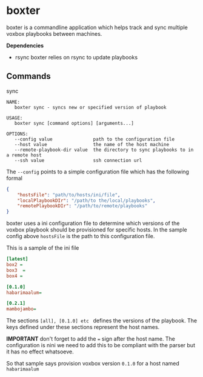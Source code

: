 # boxter

boxter is a commandline application which helps track and sync multiple voxbox playbooks between machines.

__Dependencies__

- rsync boxter relies on rsync to update playbooks

## Commands

sync

```
NAME:
   boxter sync - syncs new or specified version of playbook

USAGE:
   boxter sync [command options] [arguments...]

OPTIONS:
   --config value               path to the configuration file
   --host value                 the name of the host machine
   --remote-playbook-dir value  the directory to sync playbooks to in a remote host
   --ssh value                  ssh connection url
```

The `--config` points to a simple configuration file which has the following formal

```json
{
	"hostsFile": "path/to/hosts/ini/file",
	"localPlaybookDIr": "/path/to the/local/playbooks",
	"remotePlaybookDIr": "/path/to/remote/playbooks"
}
```

boxter uses a ini configuration file to determine which versions of the voxbox playbook should be provisioned for specific hosts.
In the sample config above `hostsFile` is the path to this configuration file.

This is a sample of the ini file

```ini
[latest]
box2 =
box3  =
box4 =

[0.1.0]
habarimaalum=

[0.2.1]
mambojambo=
```

The sections `[all], [0.1.0] etc ` defines the versions of the playbook. The keys defined under these sections represent the host names.

__IMPORTANT__ don't forget to add the `=` sign after the host name. The configuration is nini we need to add this to be compliant with the parser but it has no effect whatsoeve.

So that sample says provision voxbox version `0.1.0` for a host named `habarimaalum`
